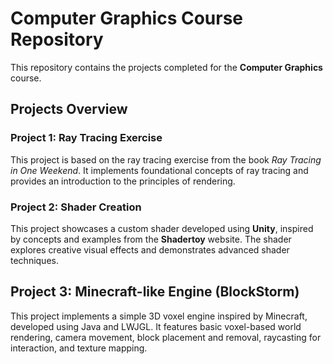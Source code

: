 # Computer Graphics Course Repository

This repository contains the projects completed for the **Computer Graphics** course.

## Projects Overview

### **Project 1: Ray Tracing Exercise**
This project is based on the ray tracing exercise from the book *Ray Tracing in One Weekend*. It implements foundational concepts of ray tracing and provides an introduction to the principles of rendering.

### **Project 2: Shader Creation**
This project showcases a custom shader developed using **Unity**, inspired by concepts and examples from the **Shadertoy** website. The shader explores creative visual effects and demonstrates advanced shader techniques.

## Project 3: Minecraft-like Engine (BlockStorm)

This project implements a simple 3D voxel engine inspired by Minecraft, developed using Java and LWJGL. It features basic voxel-based world rendering, camera movement, block placement and removal, raycasting for interaction, and texture mapping.


